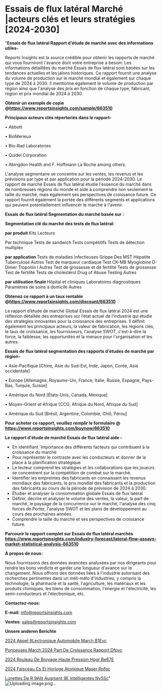 # Essais de flux latéral Marché |acteurs clés et leurs stratégies [2024-2030]

"<strong>Essais de flux latéral Rapport d'étude de marché avec des informations utiles-</strong>

Reports Insights est la source crédible pour obtenir les rapports de marché qui vous fourniront l'avance dont votre entreprise a besoin. Les informations détaillées du marché Essais de flux latéral sont basées sur les tendances actuelles et les jalons historiques. Ce rapport fournit une analyse du volume de production sur le marché mondial et également sur chaque type de 2024 à 2030. Il mentionne également le volume de production par région ainsi que l'analyse des prix en fonction de chaque type, fabricant, région et prix mondial de 2024 à 2030.

<strong><b>Obtenir un exemple de copie @</b></strong><a href=https://www.reportsinsights.com/sample/663510><strong><b>https://www.reportsinsights.com/sample/663510</b></strong></a>

<b>Principaux acteurs clés répertoriés dans le rapport-</b>

<b> </b>• Abbott

• BioMerieux

• Bio-Rad Laboratories

• Quidel Corporation

• Abingdon Health and F. Hoffmann La Roche among others.

L'analyse segmentaire se concentre sur les ventes, les revenus et les prévisions par type et par application pour la période 2024-2030. Le rapport de marché Essais de flux latéral étudie l'essence du marché dans de nombreuses régions du monde et aide à comprendre non seulement la taille du marché, mais également ses perspectives de croissance future. Ce rapport fournit également la portée des différents segments et applications qui peuvent potentiellement influencer le marché à l'avenir.

<strong>Essais de flux latéral Segmentation du marché basée sur :</strong>

<strong> Segmentation clé du marché des tests de flux latéral: </strong>

<strong> par produit </strong>
Kits
Lecteurs

Par technique
Tests de sandwich
Tests compétitifs
Tests de détection multiplex

<strong> par application </strong>
Tests de maladies infectieuses
Grippe
Des MST
Hépatite
Tuberculose
Autres
Test de marqueur cardiaque
Test CK-MB
Myoglobine
D-Dimer
Troponin I
Autres
Test de grossesse et de fertilité
Tests de grossesse
Test de fertilité
Tests de cholestérol
Drug of Abuse Testing
Autres

<strong> par utilisation finale </strong>
Hôpital et cliniques
Laboratoires diagnostiques
Paramètres de soins à domicile
Autres

<strong><b>Obtenez ce rapport à un taux rentable @</b></strong><a href=https://www.reportsinsights.com/discount/663510><strong><b>https://www.reportsinsights.com/discount/663510</b></strong></a>

Le rapport d’étude de marché Global Essais de flux latéral 2024 est une réflexion détaillée des entreprises sur l’état actuel de l’industrie qui étudie des stratégies innovantes pour la croissance des entreprises. Il définit également les principaux acteurs, la valeur de fabrication, les régions clés, le taux de croissance, les fournisseurs, l'analyse SWOT, c'est-à-dire la force, la faiblesse, les opportunités et la menace pour l'organisation et les autres.

<strong>Essais de flux latéral segmentation des rapports d'études de marché par région-</strong>

• Asie-Pacifique [Chine, Asie du Sud-Est, Inde, Japon, Corée, Asie occidentale]

• Europe [Allemagne, Royaume-Uni, France, Italie, Russie, Espagne, Pays-Bas, Turquie, Suisse]

• Amérique du Nord [États-Unis, Canada, Mexique]

• Moyen-Orient et Afrique [CCG, Afrique du Nord, Afrique du Sud]

• Amérique du Sud [Brésil, Argentine, Colombie, Chili, Pérou]

<strong>Pour acheter ce rapport, veuillez remplir le formulaire @   <a href=https://www.reportsinsights.com/buynow/663510>https://www.reportsinsights.com/buynow/663510</a></strong>

<strong>Le rapport d'étude de marché Essais de flux latéral aide -</strong>
<ul>
  <li>En identifiant 'importance des différents facteurs qui contribuent à la croissance du marché</li>
  <li>Pour représenter le contraste avec les conducteurs et donner de la place à la planification stratégique</li>
  <li>Le lecteur comprend les stratégies et les collaborations que les joueurs se concentrent sur la compétition de combat sur le marché.</li>
  <li>Identifier les empreintes des fabricants en connaissant les revenus mondiaux des fabricants, le prix mondial des fabricants et la production des fabricants au cours de la période de prévision de 2024 à 2030.</li>
  <li>Étudier et analyser la consommation globale Essais de flux latéral</li>
  <li>Définir, décrire et analyser le volume des ventes, la valeur, la part de marché, le paysage de la concurrence sur le marché, l'analyse des cinq forces de Porter, l'analyse SWOT et les plans de développement au cours des prochaines années.</li>
  <li>Comprendre la taille du marché et ses perspectives de croissance future.</li>
</ul>

<strong>Parcourir le rapport complet sur Essais de flux latéral marchés <a href=https://www.reportsinsights.com/industry-forecast/lateral-flow-assays-market-statistical-analysis-663510>https://www.reportsinsights.com/industry-forecast/lateral-flow-assays-market-statistical-analysis-663510</a></strong>

<strong>À propos de nous:</strong>

Nous fournissons des données avancées analysées par nos dirigeants pour rendre les bons verdicts et garder une longueur d'avance sur le changement. Nous offrons des données liées à l'industrie autorisant des recherches pertinentes dans un méli-mélo d'industries, y compris la technologie, la pharmacie et la santé, l'agriculture, les matériaux et les produits chimiques, les biens de consommation, l'énergie et l'électricité, les semi-conducteurs et l'électronique, etc.

<strong>Contactez-nous:</strong>

<strong>E-mail:</strong> <a href=mailto:info@reportsinsights.com>info@reportsinsights.com</a>

<strong>Ventes</strong>: <a href=mailto:sales@reportsinsights.com>sales@reportsinsights.com</a>

<strong>Unsere anderen Berichte</strong>

<a href=https://www.linkedin.com/pulse/2024-appel-%C3%A9lectronique-automobile-march%C3%A9-b1evc/>2024 Appel  9Lectronique Automobile March B1Evc</a>

<a href=https://www.linkedin.com/pulse/ponceuses-march%C3%A9-2024-part-de-croissance-rapport-dfpvc/>Ponceuses March 2024 Part De Croissance Rapport Dfpvc</a>

<a href=https://www.linkedin.com/pulse/2024-rouleau-de-broyage-haute-pression-hpgr-be67e/>2024 Rouleau De Broyage Haute Pression Hpgr Be67E</a>

<a href=https://www.linkedin.com/pulse/2024-faisceau-cs-et-horloge-atomique-maser-rpfqc/>2024 Faisceau Cs Et Horloge Atomique Maser Rpfqc</a>

<a href=https://www.linkedin.com/pulse/lunettes-de-r%C3%A9alit%C3%A9-augment%C3%A9e-intelligentes-ny5sc/>Lunettes De R 9Alit Augment 9E Intelligentes Ny5Sc</a>"
![Uploading image.png…]()
